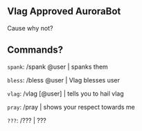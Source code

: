 ## Vlag Approved AuroraBot

Cause why not?

## Commands?

`spank`: /spank @user | spanks them

`bless`: /bless @user | Vlag blesses user

`vlag`: /vlag [@user] | tells you to hail vlag

`pray`: /pray | shows your respect towards me

`???`: /??? | ???
